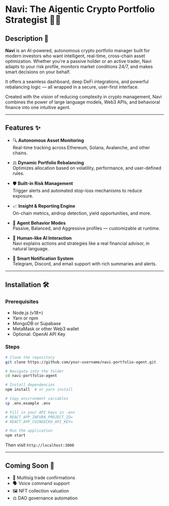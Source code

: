 
# Navi: The Aigentic Crypto Portfolio Strategist 🧠💸

## Description 📖

**Navi** is an AI-powered, autonomous crypto portfolio manager built for modern investors who want intelligent, real-time, cross-chain asset optimization. Whether you're a passive holder or an active trader, Navi adapts to your risk profile, monitors market conditions 24/7, and makes smart decisions on your behalf.

It offers a seamless dashboard, deep DeFi integrations, and powerful rebalancing logic — all wrapped in a secure, user-first interface.

Created with the vision of reducing complexity in crypto management, Navi combines the power of large language models, Web3 APIs, and behavioral finance into one intuitive agent.

---

## Features ✨

- 🔍 **Autonomous Asset Monitoring**  
  Real-time tracking across Ethereum, Solana, Avalanche, and other chains.

- ⚖️ **Dynamic Portfolio Rebalancing**  
  Optimizes allocation based on volatility, performance, and user-defined rules.

- 🛡️ **Built-in Risk Management**  
  Trigger alerts and automated stop-loss mechanisms to reduce exposure.

- 📈 **Insight & Reporting Engine**  
  On-chain metrics, airdrop detection, yield opportunities, and more.

- 🤖 **Agent Behavior Modes**  
  Passive, Balanced, and Aggressive profiles — customizable at runtime.

- 🧬 **Human-like AI Interaction**  
  Navi explains actions and strategies like a real financial advisor, in natural language.

- 🔔 **Smart Notification System**  
  Telegram, Discord, and email support with rich summaries and alerts.

---

## Installation 🛠️

### Prerequisites

- Node.js (v18+)
- Yarn or npm
- MongoDB or Supabase
- MetaMask or other Web3 wallet
- Optional: OpenAI API Key

### Steps

```sh
# Clone the repository
git clone https://github.com/your-username/navi-portfolio-agent.git

# Navigate into the folder
cd navi-portfolio-agent

# Install dependencies
npm install  # or yarn install

# Copy environment variables
cp .env.example .env

# Fill in your API keys in .env
# REACT_APP_INFURA_PROJECT_ID=
# REACT_APP_COINGECKO_API_KEY=

# Run the application
npm start
```

Then visit `http://localhost:3000`

---

## Coming Soon 🧪

- 🔐 Multisig trade confirmations  
- 🗣️ Voice command support  
- 🖼️ NFT collection valuation  
- ⚖️ DAO governance automation  
